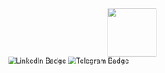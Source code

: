 <div id="header" align="center">
  <img src="https://media.giphy.com/media/2IudUHdI075HL02Pkk/giphy.gif" width=100/>  
</div>
<div id="badges">
  <a href="https://www.linkedin.com/in/rahunak/">
    <img src="https://img.shields.io/badge/LinkedIn-blue?style=for-the-badge&logo=linkedin&logoColor=white" alt="LinkedIn Badge"/>
  </a>

  <a href="https://t.me/eugeneZaiko">
    <img src="https://img.shields.io/badge/Telegram-blue?style=for-the-badge&logo=telegram&logoColor=white" alt="Telegram Badge"/>
  </a>
  
 
 
</div>
